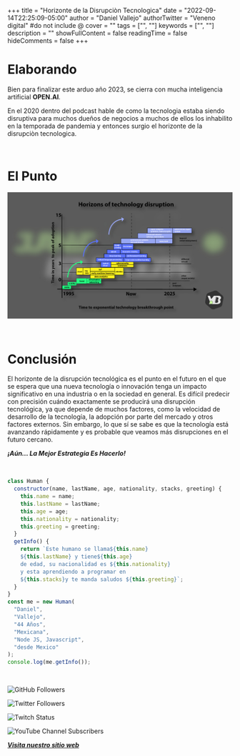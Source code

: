 +++
title = "Horizonte de la Disrupciòn Tecnologica"
date = "2022-09-14T22:25:09-05:00"
author = "Daniel Vallejo"
authorTwitter = "Veneno digital" #do not include @
cover = ""
tags = ["", ""]
keywords = ["", ""]
description = ""
showFullContent = false
readingTime = false
hideComments = false
+++

# Elaborando

Bien para finalizar este arduo año 2023, se cierra con mucha inteligencia artificial **OPEN.AI**.

En el 2020 dentro del podcast hable de como la tecnologia estaba siendo disruptiva para muchos dueños de negocios a muchos de ellos los inhabilito en la temporada de pandemia y entonces surgio el horizonte de la disrupciòn tecnologica.

<br>

# El Punto

![Horizons of technology disruption](../../public/img/tech.jpg)

<br/>

# Conclusión

El horizonte de la disrupción tecnológica es el punto en el futuro en el que se espera que una nueva tecnología o innovación tenga un impacto significativo en una industria o en la sociedad en general. Es difícil predecir con precisión cuándo exactamente se producirá una disrupción tecnológica, ya que depende de muchos factores, como la velocidad de desarrollo de la tecnología, la adopción por parte del mercado y otros factores externos. Sin embargo, lo que sí se sabe es que la tecnología está avanzando rápidamente y es probable que veamos más disrupciones en el futuro cercano.

**_¡Aún... La Mejor Estrategia Es Hacerlo!_**

<br/>

```js
class Human {
  constructor(name, lastName, age, nationality, stacks, greeting) {
    this.name = name;
    this.lastName = lastName;
    this.age = age;
    this.nationality = nationality;
    this.greeting = greeting;
  }
  getInfo() {
    return `Este humano se llama${this.name}
    ${this.lastName} y tiene${this.age}
    de edad, su nacionalidad es ${this.nationality}
    y esta aprendiendo a programar en 
    ${this.stacks}y te manda saludos ${this.greeting}`;
  }
}
const me = new Human(
  "Daniel",
  "Vallejo",
  "44 Años",
  "Mexicana",
  "Node JS, Javascript",
  "desde Mexico"
);
console.log(me.getInfo());
```

<br/>

![GitHub Followers](https://img.shields.io/github/followers/DanyVeneno?style=social)

![Twitter Followers](https://img.shields.io/twitter/follow/venenodigital?style=social)

![Twitch Status](https://img.shields.io/twitch/status/yehiibhii?style=social)

![YouTube Channel Subscribers](https://img.shields.io/youtube/channel/subscribers/UC8UhdMAKJX56O2PY8kzBIlw?style=social)

[**_Visita nuestro sitio web_**](https://juanitovenenoestudio.azurewebsites.net/)
